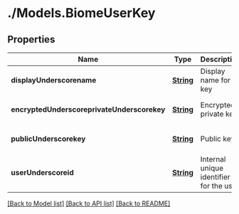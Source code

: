 # ./Models.BiomeUserKey
## Properties

Name | Type | Description | Notes
------------ | ------------- | ------------- | -------------
**displayUnderscorename** | [**String**](string.md) | Display name for key | [optional] [default to null]
**encryptedUnderscoreprivateUnderscorekey** | [**String**](string.md) | Encrypted private key | [optional] [default to null]
**publicUnderscorekey** | [**String**](string.md) | Public key | [optional] [default to null]
**userUnderscoreid** | [**String**](string.md) | Internal unique identifier for the user | [optional] [default to null]

[[Back to Model list]](../README.md#documentation-for-models) [[Back to API list]](../README.md#documentation-for-api-endpoints) [[Back to README]](../README.md)


